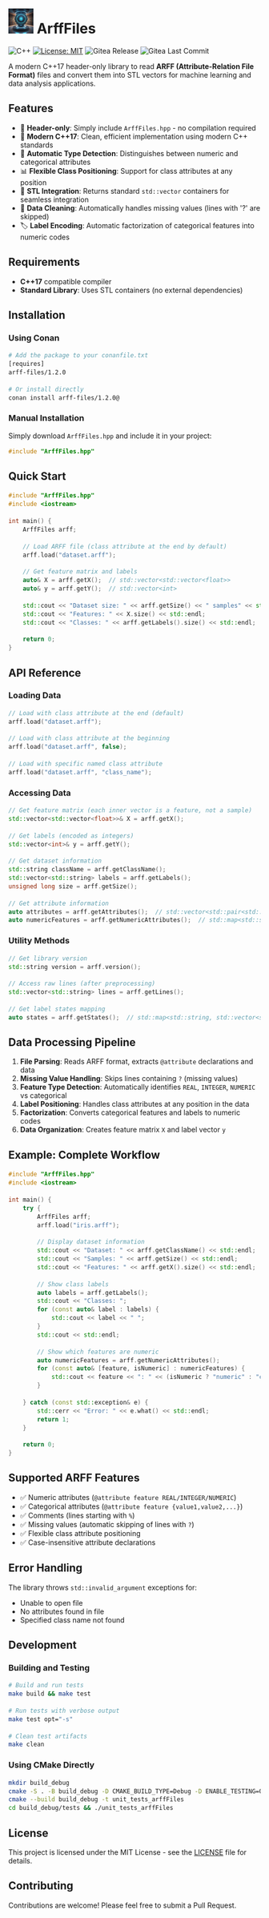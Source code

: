# <img src="logo.png" alt="logo" width="50"/> ArffFiles

![C++](https://img.shields.io/badge/c++-%2300599C.svg?style=flat&logo=c%2B%2B&logoColor=white)
[![License: MIT](https://img.shields.io/badge/License-MIT-blue.svg)](<https://opensource.org/licenses/MIT>)
![Gitea Release](https://img.shields.io/gitea/v/release/rmontanana/arfffiles?gitea_url=https://gitea.rmontanana.es)
![Gitea Last Commit](https://img.shields.io/gitea/last-commit/rmontanana/arfffiles?gitea_url=https://gitea.rmontanana.es&logo=gitea)

A modern C++17 header-only library to read **ARFF (Attribute-Relation File Format)** files and convert them into STL vectors for machine learning and data analysis applications.

## Features

- 🔧 **Header-only**: Simply include `ArffFiles.hpp` - no compilation required
- 🚀 **Modern C++17**: Clean, efficient implementation using modern C++ standards
- 🔄 **Automatic Type Detection**: Distinguishes between numeric and categorical attributes
- 📊 **Flexible Class Positioning**: Support for class attributes at any position
- 🎯 **STL Integration**: Returns standard `std::vector` containers for seamless integration
- 🧹 **Data Cleaning**: Automatically handles missing values (lines with '?' are skipped)
- 🏷️ **Label Encoding**: Automatic factorization of categorical features into numeric codes

## Requirements

- **C++17** compatible compiler
- **Standard Library**: Uses STL containers (no external dependencies)

## Installation

### Using Conan

```bash
# Add the package to your conanfile.txt
[requires]
arff-files/1.2.0

# Or install directly
conan install arff-files/1.2.0@
```

### Manual Installation

Simply download `ArffFiles.hpp` and include it in your project:

```cpp
#include "ArffFiles.hpp"
```

## Quick Start

```cpp
#include "ArffFiles.hpp"
#include <iostream>

int main() {
    ArffFiles arff;
    
    // Load ARFF file (class attribute at the end by default)
    arff.load("dataset.arff");
    
    // Get feature matrix and labels
    auto& X = arff.getX();  // std::vector<std::vector<float>>
    auto& y = arff.getY();  // std::vector<int>
    
    std::cout << "Dataset size: " << arff.getSize() << " samples" << std::endl;
    std::cout << "Features: " << X.size() << std::endl;
    std::cout << "Classes: " << arff.getLabels().size() << std::endl;
    
    return 0;
}
```

## API Reference

### Loading Data

```cpp
// Load with class attribute at the end (default)
arff.load("dataset.arff");

// Load with class attribute at the beginning
arff.load("dataset.arff", false);

// Load with specific named class attribute
arff.load("dataset.arff", "class_name");
```

### Accessing Data

```cpp
// Get feature matrix (each inner vector is a feature, not a sample)
std::vector<std::vector<float>>& X = arff.getX();

// Get labels (encoded as integers)
std::vector<int>& y = arff.getY();

// Get dataset information
std::string className = arff.getClassName();
std::vector<std::string> labels = arff.getLabels();
unsigned long size = arff.getSize();

// Get attribute information
auto attributes = arff.getAttributes();  // std::vector<std::pair<std::string, std::string>>
auto numericFeatures = arff.getNumericAttributes();  // std::map<std::string, bool>
```

### Utility Methods

```cpp
// Get library version
std::string version = arff.version();

// Access raw lines (after preprocessing)
std::vector<std::string> lines = arff.getLines();

// Get label states mapping
auto states = arff.getStates();  // std::map<std::string, std::vector<std::string>>
```

## Data Processing Pipeline

1. **File Parsing**: Reads ARFF format, extracts `@attribute` declarations and data
2. **Missing Value Handling**: Skips lines containing `?` (missing values)
3. **Feature Type Detection**: Automatically identifies `REAL`, `INTEGER`, `NUMERIC` vs categorical
4. **Label Positioning**: Handles class attributes at any position in the data
5. **Factorization**: Converts categorical features and labels to numeric codes
6. **Data Organization**: Creates feature matrix `X` and label vector `y`

## Example: Complete Workflow

```cpp
#include "ArffFiles.hpp"
#include <iostream>

int main() {
    try {
        ArffFiles arff;
        arff.load("iris.arff");
        
        // Display dataset information
        std::cout << "Dataset: " << arff.getClassName() << std::endl;
        std::cout << "Samples: " << arff.getSize() << std::endl;
        std::cout << "Features: " << arff.getX().size() << std::endl;
        
        // Show class labels
        auto labels = arff.getLabels();
        std::cout << "Classes: ";
        for (const auto& label : labels) {
            std::cout << label << " ";
        }
        std::cout << std::endl;
        
        // Show which features are numeric
        auto numericFeatures = arff.getNumericAttributes();
        for (const auto& [feature, isNumeric] : numericFeatures) {
            std::cout << feature << ": " << (isNumeric ? "numeric" : "categorical") << std::endl;
        }
        
    } catch (const std::exception& e) {
        std::cerr << "Error: " << e.what() << std::endl;
        return 1;
    }
    
    return 0;
}
```

## Supported ARFF Features

- ✅ Numeric attributes (`@attribute feature REAL/INTEGER/NUMERIC`)
- ✅ Categorical attributes (`@attribute feature {value1,value2,...}`)
- ✅ Comments (lines starting with `%`)
- ✅ Missing values (automatic skipping of lines with `?`)
- ✅ Flexible class attribute positioning
- ✅ Case-insensitive attribute declarations

## Error Handling

The library throws `std::invalid_argument` exceptions for:
- Unable to open file
- No attributes found in file
- Specified class name not found

## Development

### Building and Testing

```bash
# Build and run tests
make build && make test

# Run tests with verbose output
make test opt="-s"

# Clean test artifacts
make clean
```

### Using CMake Directly

```bash
mkdir build_debug
cmake -S . -B build_debug -D CMAKE_BUILD_TYPE=Debug -D ENABLE_TESTING=ON
cmake --build build_debug -t unit_tests_arffFiles
cd build_debug/tests && ./unit_tests_arffFiles
```

## License

This project is licensed under the MIT License - see the [LICENSE](LICENSE) file for details.

## Contributing

Contributions are welcome! Please feel free to submit a Pull Request.
